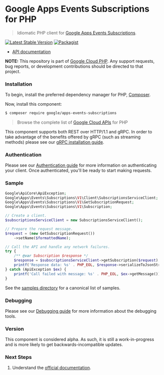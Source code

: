 # Google Apps Events Subscriptions for PHP

> Idiomatic PHP client for [Google Apps Events Subscriptions](https://developers.google.com/workspace/events).

[![Latest Stable Version](https://poser.pugx.org/google/apps-events-subscriptions/v/stable)](https://packagist.org/packages/google/apps-events-subscriptions) [![Packagist](https://img.shields.io/packagist/dm/google/apps-events-subscriptions.svg)](https://packagist.org/packages/google/apps-events-subscriptions)

* [API documentation](https://cloud.google.com/php/docs/reference/apps-events-subscriptions/latest)

**NOTE:** This repository is part of [Google Cloud PHP](https://github.com/googleapis/google-cloud-php). Any
support requests, bug reports, or development contributions should be directed to
that project.

### Installation

To begin, install the preferred dependency manager for PHP, [Composer](https://getcomposer.org/).

Now, install this component:

```sh
$ composer require google/apps-events-subscriptions
```

> Browse the complete list of [Google Cloud APIs](https://cloud.google.com/php/docs/reference)
> for PHP

This component supports both REST over HTTP/1.1 and gRPC. In order to take advantage of the benefits
offered by gRPC (such as streaming methods) please see our
[gRPC installation guide](https://cloud.google.com/php/grpc).

### Authentication

Please see our [Authentication guide](https://github.com/googleapis/google-cloud-php/blob/main/AUTHENTICATION.md) for more information
on authenticating your client. Once authenticated, you'll be ready to start making requests.

### Sample

```php
Google\ApiCore\ApiException;
Google\Apps\Events\Subscriptions\V1\Client\SubscriptionsServiceClient;
Google\Apps\Events\Subscriptions\V1\GetSubscriptionRequest;
Google\Apps\Events\Subscriptions\V1\Subscription;

// Create a client.
$subscriptionsServiceClient = new SubscriptionsServiceClient();

// Prepare the request message.
$request = (new GetSubscriptionRequest())
    ->setName($formattedName);

// Call the API and handle any network failures.
try {
    /** @var Subscription $response */
    $response = $subscriptionsServiceClient->getSubscription($request);
    printf('Response data: %s' . PHP_EOL, $response->serializeToJsonString());
} catch (ApiException $ex) {
    printf('Call failed with message: %s' . PHP_EOL, $ex->getMessage());
}
```

See the [samples directory](https://github.com/googleapis/php-apps-events-subscriptions/tree/main/samples) for a canonical list of samples.

### Debugging

Please see our [Debugging guide](https://github.com/googleapis/google-cloud-php/blob/main/DEBUG.md)
for more information about the debugging tools.

### Version

This component is considered alpha. As such, it is still a work-in-progress and is more likely to get backwards-incompatible updates.

### Next Steps

1. Understand the [official documentation](https://developers.google.com/workspace/events).

